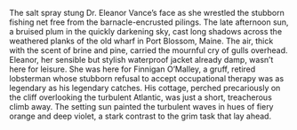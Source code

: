 The salt spray stung Dr. Eleanor Vance’s face as she wrestled the stubborn fishing net free from the barnacle-encrusted pilings.  The late afternoon sun, a bruised plum in the quickly darkening sky, cast long shadows across the weathered planks of the old wharf in Port Blossom, Maine.  The air, thick with the scent of brine and pine, carried the mournful cry of gulls overhead.  Eleanor, her sensible but stylish waterproof jacket already damp, wasn’t here for leisure.  She was here for Finnigan O’Malley, a gruff, retired lobsterman whose stubborn refusal to accept occupational therapy was as legendary as his legendary catches.  His cottage, perched precariously on the cliff overlooking the turbulent Atlantic, was just a short, treacherous climb away.  The setting sun painted the turbulent waves in hues of fiery orange and deep violet, a stark contrast to the grim task that lay ahead.
